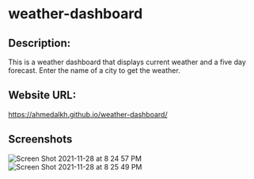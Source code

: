 # weather-dashboard

## Description:
This is a weather dashboard that displays current weather and a five day forecast. Enter the name of a city to get the weather.

## Website URL:
https://ahmedalkh.github.io/weather-dashboard/

## Screenshots
![Screen Shot 2021-11-28 at 8 24 57 PM](https://user-images.githubusercontent.com/90983346/143795460-81e2488d-58c5-48c2-85fa-19fec0e47ec1.png)
![Screen Shot 2021-11-28 at 8 25 49 PM](https://user-images.githubusercontent.com/90983346/143795486-41abf49a-0a27-4740-ba58-1cc0ded928be.png)
